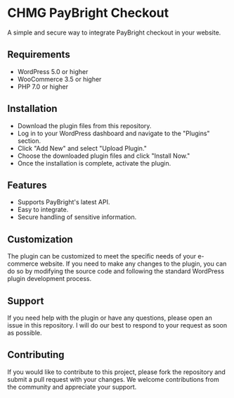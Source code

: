 # CHMG PayBright Checkout
A simple and secure way to integrate PayBright checkout in your website.

## Requirements
- WordPress 5.0 or higher
- WooCommerce 3.5 or higher
- PHP 7.0 or higher

## Installation
- Download the plugin files from this repository.
- Log in to your WordPress dashboard and navigate to the "Plugins" section.
- Click "Add New" and select "Upload Plugin."
- Choose the downloaded plugin files and click "Install Now."
- Once the installation is complete, activate the plugin.

## Features
- Supports PayBright's latest API.
- Easy to integrate.
- Secure handling of sensitive information.

## Customization
The plugin can be customized to meet the specific needs of your e-commerce website. If you need to make any changes to the plugin, you can do so by modifying the source code and following the standard WordPress plugin development process.

## Support
If you need help with the plugin or have any questions, please open an issue in this repository. I will do our best to respond to your request as soon as possible.

## Contributing
If you would like to contribute to this project, please fork the repository and submit a pull request with your changes. We welcome contributions from the community and appreciate your support.